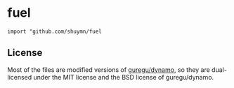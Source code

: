 # fuel

`import "github.com/shuymn/fuel`

## License

Most of the files are modified versions of [guregu/dynamo](https://github.com/guregu/dynamo), so they are dual-licensed under the MIT license and the BSD license of guregu/dynamo.